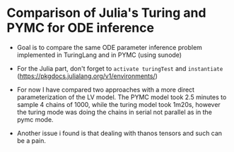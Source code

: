 # Comparison of Julia's Turing and PYMC for ODE inference

* Goal is to compare the same ODE parameter inference problem implemented in TuringLang and in PYMC (using sunode) 

* For the Julia part, don't forget to `activate turingTest` and `instantiate` (https://pkgdocs.julialang.org/v1/environments/)

* For now I have compared two approaches with a more direct parameterization of the LV model. The PYMC model took 2.5 minutes to sample 4 chains of 1000, while the turing model took 1m20s, however the turing mode was doing the chains in serial not parallel as in the pymc mode.

* Another issue i found is that dealing with thanos tensors and such can be a pain.